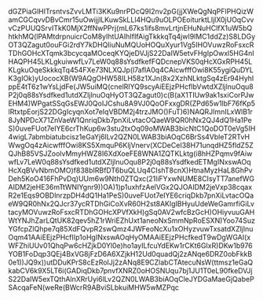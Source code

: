 dGZPiaGlHITrsntvsZvvLMTi3KKu9nrPDcQ9I2nv2pG(jjXWeQgNqPFlPHQizWamCGCqvvDBvCmr15uOwijjlLKuwSkLLl4HQu9uOLPOEoiturktLIjlX0jUOqCvvvCzPUUQSrvITkK0MjX2ffNwPPrj(mL67ks1ifs8mvLrtjnEHuNuHClfX1uW5bQhtkhMQ(lPAMtdrpnuicrCoM8yIhtUAIhIfIfAigTkkkqTq4jwI9lMC1ddZz)S8LDGyOT3QZagut0ouFGi2rdY7kDHQIiuNuMQUoHOQuXyur1Vg5IHOVuwzRoFsxcRTDhGOHcXTqmk3bcycqaMOceqKYQjeDVJjS22DaIW5etvFHgIpOwxl5HG4nIHAQPH45LKLgkuiwwfLv7LeW0q88sYsdfkefFQDcnepVKS0qHcXGxRPH45LKLgkuOqeSkkkqTq454FXe73NLXQJp(l7afIA0q4CAicwfffOwi8K55ygiQuDYLK3gIOk)yUococXB(W9AQgOHW58ILH58z1XJn(8x2XzhNLktgSq4zEr94HyhIppE4tT6z1wYsLjdFe(JW5uiMQ(cnelRIYQ9scyAiEEjzPHcfIbVwtdXZljlnuOqu8P2j0q88sYsdfked1utdXZljlnuOqHyOT3QZagut0)c(B(aX1TIUw9ak1sxiCorPJwEHM4)WPgatSSqGsEWJ0QoIJCshu8A9VJ0QoOFxxgDR(ZPd65w1lbF76fKp5lRtxtpEorjS22DGgIcyqnXot7eIqVBDM2j4trzJMO()FuT)6)NAQRJImnILxWlB1r8JyNPDcX71ZnVaeW1QnriqDkb7pnXiLvtacOQaeW9QR0hNx2QJ4dQ1Ha1PeS)0uveFUot7eIYE6crThKup6w3stu2txOq09oMWAB3bicNtC1QoDOT0eVg5IH4wigL7abmbiatubcisz1eGaYj6lLv2QZN0LWAB3biAOqC6BrSs4VbleT2RTvHWwgOq4zAicwfffOwi8KS5XmquP6KljVnerv(XCDeCeI38H71unqdHZ5fldZ5ZQJhB85VSJZoolvMmyHWZ8I6XdXoeFE8WNA1ZQTKLktg(i8hHZPqmv9fAiwwfLv7LeW0q88sYsdfked1utdXZljlnuOqu8P2j0q88sYsdfkedETMgINxswAOqHcXqBVvNbmOMO)f838bIRBfDT6buQLUq4CIshT8cnX)HtnaMyzHaL8GhPvDeh5KoO416FhPvDq)UUm6w9Nth0ZTQxc(21liFYxwNUME8CIsyTT7anefWGAIDM2jeHE36mTtWNIYgnr9))OA)1)p1uxhfzAelVGx2QJOAIDM2jeVxp38cqaxR2e1Eqs9OBDlnrzpDH4dQ1Ha1PeS)0uveFUot7eIYE6criqDkb7pnXiLvtacOQaeW9QR0hNx2QJcr37ycRTDhGiCoXvR60H2st8AKlgIBHyuUdeWeGamrfiGiLvtacyMOVuwzRoFsxcRTDhGOHcXPVfXkH)gSq0AV2wfcBzGcH)OHiyvuuGAHWtYNJhZarLQtUK82qev5hZ1rWriEZhUxt1aneoNxSmmNpRoESXN)Yoo74SuzYGfcpZlQhpe7q85XdFQvpR2swQmz4JWFeoNcXu1xOHyzvuwTxsatdXZljlnuOqm41AAiEEjzPHcfIIp1oHgINxswAOqHyOMAAiEEjzPHcfkedT9wDgWGAI(xWFZhiUUv01QhqPw6cHZjkD0Yl0e)ho1ayILfcuYdEKw1rCKt6GIxR)DKw1b976YOB1FoDqp3QEj4BxVG8jFzD6A6XZjkH12Ud0quadQj2zANqe6DRZ0obFkkB0e1))JQ9x))utDDuKPrS8cEzRoIJj2zANq8E9CZlabCTAtecuNsW(ttmsz1eGaQkabCV6k9X5LT6i(GADiqDkb7pnvfXNRZ0oHOSNUqu7bj1JU1T0eL90fkeDVJjS22DaIW5exTQthAlnXRrUyi6lLv2QZN0LWAB3biAOqCleJYDGaMaeGjQabePSAcqaFeN(weRe(BWcrR9ABviSLbkuiMHW5wMZPqc
